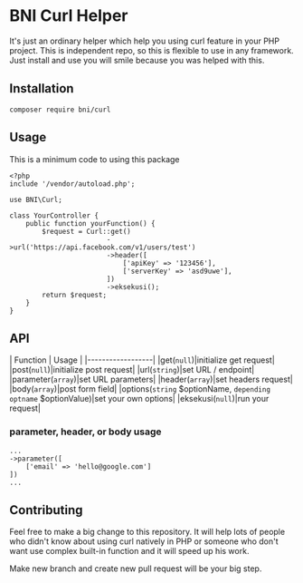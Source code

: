 # BNI Curl Helper
It's just an ordinary helper which help you using curl feature in your PHP project. This is independent repo, so this is flexible to use in any framework. Just install and use you will smile because you was helped with this.

## Installation
```
composer require bni/curl
```

## Usage
This is a minimum code to using this package
```
<?php
include '/vendor/autoload.php';

use BNI\Curl;

class YourController {
    public function yourFunction() {
        $request = Curl::get()
                        ->url('https://api.facebook.com/v1/users/test')
                        ->header([
                            ['apiKey' => '123456'],
                            ['serverKey' => 'asd9uwe'],
                        ])
                        ->eksekusi();
        return $request;
    }
}
```
## API
| Function | Usage |
|------------------|
|get(`null`)|initialize get request|
|post(`null`)|initialize post request|
|url(`string`)|set URL / endpoint|
|parameter(`array`)|set URL parameters|
|header(`array`)|set headers request|
|body(`array`)|post form field|
|options(`string` $optionName, `depending optname` $optionValue)|set your own options|
|eksekusi(`null`)|run your request|

### parameter, header, or body usage
```
...
->parameter([
    ['email' => 'hello@google.com']
])
...
```


## Contributing
Feel free to make a big change to this repository. It will help lots of people who didn't know about using curl natively in PHP or someone who don't want use complex built-in function and it will speed up his work.

Make new  branch and create new pull request will be your big step.